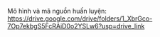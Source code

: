 Mô hình và mã nguồn huấn luyện: https://drive.google.com/drive/folders/1_XbrGco-7Op7ekbgS5FcRAiD0o2YSLw6?usp=drive_link
